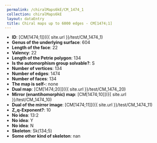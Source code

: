 ```yaml
--- 
 permalink: /chiralMaps6kE/CM_1474_1 
 collection: chiralMaps6kE
 layout: dataEntry
 title: Chiral maps up to 6000 edges - CM[1474;1]
---
```


- **ID**: [CM[1474;1]]({{ site.url }}/test/CM_1474_1)
- **Genus of the underlying surface**: 604
- **Length of the face**: 22
- **Valency**: 22
- **Length of the Petrie polygon**: 134
- **Is the automorphism group solvable?**: S
- **Number of vertices**: 134
- **Number of edges**: 1474
- **Number of faces**: 134
- **The map is self-**: none
- **Dual map**: [CM[1474;20]]({{ site.url }}/test/CM_1474_20)
- **Mirror (enantihomorphic) map**: [CM[1474;10]]({{ site.url }}/test/CM_1474_10)
- **Dual of the mirror image**: [CM[1474;11]]({{ site.url }}/test/CM_1474_11)
- **Z_q-Exponent?**: 10
- **No idea**:  13:2
- **No idea**: Y
- **No idea**: N
- **Skeleton**: Sk(134;5)
- **Some other kind of skeleton**: nan
